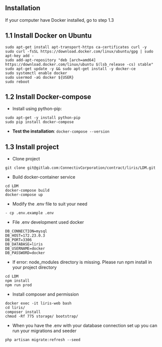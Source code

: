 ## Installation 

If your computer have Docker installed, go to step 1.3
## 1.1 Install Docker on Ubuntu

```
sudo apt-get install apt-transport-https ca-certificates curl -y
sudo curl -fsSL https://download.docker.com/linux/ubuntu/gpg | sudo apt-key add -
sudo add-apt-repository "deb [arch=amd64] https://download.docker.com/linux/ubuntu $(lsb_release -cs) stable"
sudo apt-get update -y && sudo apt-get install -y docker-ce
sudo systemctl enable docker
sudo usermod -aG docker ${USER}
sudo reboot
  ```

## 1.2 Install Docker-compose

  - Install using python-pip: 

```
sudo apt-get -y install python-pip
sudo pip install docker-compose
```
    
  - **Test the installation**: `docker-compose --version`

## 1.3  Install project

- Clone project
```
git clone git@gitlab.com:ConnectivCorporation/contract/liris/LDM.git 
```

- Build docker-container service
```
cd LDM
docker-compose build
docker-compose up
```

- Modify the .env file to suit your need
```
- cp .env.example .env
```

- File .env development used docker
``` 
DB_CONNECTION=mysql
DB_HOST=172.23.0.3
DB_PORT=3306
DB_DATABASE=liris
DB_USERNAME=docker
DB_PASSWORD=docker
```

- If error: node_modules directory is missing. Please run npm install in your project directory
```
cd LDM
npm install
npm run prod
```

- Install composer and permission
```
docker exec -it liris-web bash
cd liris/
composer install
chmod -Rf 775 storage/ bootstrap/
```

- When you have the .env with your database connection set up you can run your migrations and seeder
```
php artisan migrate:refresh --seed
```
